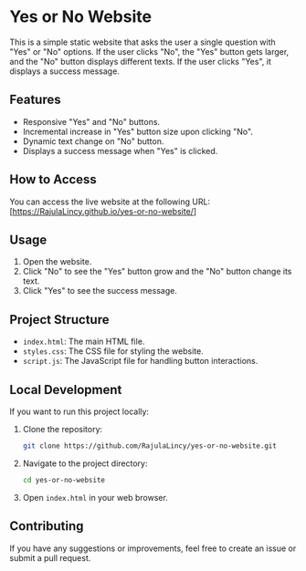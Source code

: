 # Yes or No Website

This is a simple static website that asks the user a single question with "Yes" or "No" options. If the user clicks "No", the "Yes" button gets larger, and the "No" button displays different texts. If the user clicks "Yes", it displays a success message.

## Features

- Responsive "Yes" and "No" buttons.
- Incremental increase in "Yes" button size upon clicking "No".
- Dynamic text change on "No" button.
- Displays a success message when "Yes" is clicked.

## How to Access

You can access the live website at the following URL:
[https://RajulaLincy.github.io/yes-or-no-website/]

## Usage

1. Open the website.
2. Click "No" to see the "Yes" button grow and the "No" button change its text.
3. Click "Yes" to see the success message.

## Project Structure

- `index.html`: The main HTML file.
- `styles.css`: The CSS file for styling the website.
- `script.js`: The JavaScript file for handling button interactions.

## Local Development

If you want to run this project locally:

1. Clone the repository:
    ```sh
    git clone https://github.com/RajulaLincy/yes-or-no-website.git
    ```
2. Navigate to the project directory:
    ```sh
    cd yes-or-no-website
    ```
3. Open `index.html` in your web browser.

## Contributing

If you have any suggestions or improvements, feel free to create an issue or submit a pull request.
